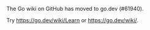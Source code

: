 The Go wiki on GitHub has moved to go.dev (#61940).

Try <https://go.dev/wiki/Learn> or <https://go.dev/wiki/>.

